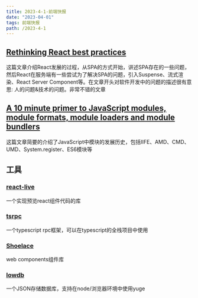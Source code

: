 ```yaml
---
title: 2023-4-1-前端快报
date: "2023-04-01"  
tags: 前端快报
path: /2023-4-1
---
```



## [Rethinking React best practices](https://frontendmastery.com/posts/rethinking-react-best-practices/)
这篇文章介绍React发展的过程，从SPA的方式开始，讲述SPA存在的一些问题，然后React在服务端有一些尝试为了解决SPA的问题，引入Suspense、流式渲染、React Server Component等。在文章开头对软件开发中的问题的描述很有意思: 人的问题&技术的问题。非常不错的文章
## [A 10 minute primer to JavaScript modules, module formats, module loaders and module bundlers](https://www.jvandemo.com/a-10-minute-primer-to-javascript-modules-module-formats-module-loaders-and-module-bundlers/)  
这篇文章简要的介绍了JavaScript中模块的发展历史，包括IIFE、AMD、CMD、UMD、System.register、ES6模块等

## 工具 

### [react-live](https://github.com/FormidableLabs/react-live)  
一个实现预览react组件代码的库
### [tsrpc](https://github.com/k8w/tsrpc)
一个typescript rpc框架，可以在typescript的全栈项目中使用

### [Shoelace](https://shoelace.style/)  
web components组件库 

### [lowdb](https://github.com/typicode/lowdb)  
一个JSON存储数据库，支持在node/浏览器环境中使用yuge













